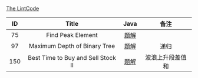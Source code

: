 [The LintCode](http://www.lintcode.com/)



|  ID  | Title                               |                Java                | 备注                       |
| :--: | :----------------------------------: | :--------------------------------------: | :-----------------------: |
| 75 |   Find Peak Element                       | [题解](https://github.com/ccccqyc/Algorithm/blob/master/LintCode/P75.java) |                    |
| 97 |   Maximum Depth of Binary Tree                       | [题解](https://github.com/ccccqyc/Algorithm/blob/master/LintCode/P97.java) | 递归                   |
| 150 |  Best Time to Buy and Sell Stock II                      | [题解](https://github.com/ccccqyc/Algorithm/blob/master/LintCode/P150.java) | 波浪上升段差值和                   |

